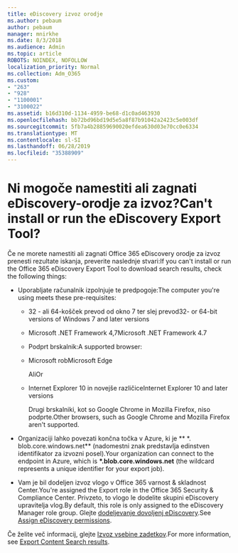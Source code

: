 ```yaml
---
title: eDiscovery izvoz orodje
ms.author: pebaum
author: pebaum
manager: mnirkhe
ms.date: 8/3/2018
ms.audience: Admin
ms.topic: article
ROBOTS: NOINDEX, NOFOLLOW
localization_priority: Normal
ms.collection: Adm_O365
ms.custom:
- "263"
- "928"
- "1100001"
- "3100022"
ms.assetid: b16d310d-1134-4959-be68-d1c0ad463930
ms.openlocfilehash: bb72bd96bd19d5e5a8f87b91042a2423c5e003df
ms.sourcegitcommit: 5fb7a4b28859690020efdea630d03e70cc0e6334
ms.translationtype: MT
ms.contentlocale: sl-SI
ms.lasthandoff: 06/28/2019
ms.locfileid: "35388909"
---
```

# <a name="cant-install-or-run-the-ediscovery-export-tool"></a><span data-ttu-id="13937-102">Ni mogoče namestiti ali zagnati eDiscovery-orodje za izvoz?</span><span class="sxs-lookup"><span data-stu-id="13937-102">Can't install or run the eDiscovery Export Tool?</span></span>

<span data-ttu-id="13937-103">Če ne morete namestiti ali zagnati Office 365 eDiscovery orodje za izvoz prenesti rezultate iskanja, preverite naslednje stvari:</span><span class="sxs-lookup"><span data-stu-id="13937-103">If you can't install or run the Office 365 eDiscovery Export Tool to download search results, check the following things:</span></span>
  
- <span data-ttu-id="13937-104">Uporabljate računalnik izpolnjuje te predpogoje:</span><span class="sxs-lookup"><span data-stu-id="13937-104">The computer you're using meets these pre-requisites:</span></span>

  - <span data-ttu-id="13937-105">32 - ali 64-košček prevod od okno 7 ter slej prevod</span><span class="sxs-lookup"><span data-stu-id="13937-105">32- or 64-bit versions of Windows 7 and later versions</span></span>

  - <span data-ttu-id="13937-106">Microsoft .NET Framework 4,7</span><span class="sxs-lookup"><span data-stu-id="13937-106">Microsoft .NET Framework 4.7</span></span>

  - <span data-ttu-id="13937-107">Podprt brskalnik:</span><span class="sxs-lookup"><span data-stu-id="13937-107">A supported browser:</span></span>

  - <span data-ttu-id="13937-108">Microsoft rob</span><span class="sxs-lookup"><span data-stu-id="13937-108">Microsoft Edge</span></span>

    <span data-ttu-id="13937-109">Ali</span><span class="sxs-lookup"><span data-stu-id="13937-109">Or</span></span>

  - <span data-ttu-id="13937-110">Internet Explorer 10 in novejše različice</span><span class="sxs-lookup"><span data-stu-id="13937-110">Internet Explorer 10 and later versions</span></span>

    <span data-ttu-id="13937-111">Drugi brskalniki, kot so Google Chrome in Mozilla Firefox, niso podprte.</span><span class="sxs-lookup"><span data-stu-id="13937-111">Other browsers, such as Google Chrome and Mozilla Firefox aren't supported.</span></span>

- <span data-ttu-id="13937-112">Organizaciji lahko povezati končna točka v Azure, ki je \*\* \*. blob.core.windows.net\*\* (nadomestni znak predstavlja edinstven identifikator za izvozni posel).</span><span class="sxs-lookup"><span data-stu-id="13937-112">Your organization can connect to the endpoint in Azure, which is **\*.blob.core.windows.net** (the wildcard represents a unique identifier for your export job).</span></span>

- <span data-ttu-id="13937-113">Vam je bil dodeljen izvoz vlogo v Office 365 varnost &amp; skladnost Center.</span><span class="sxs-lookup"><span data-stu-id="13937-113">You're assigned the Export role in the Office 365 Security &amp; Compliance Center.</span></span> <span data-ttu-id="13937-114">Privzeto, to vlogo le dodelite skupini eDiscovery upravitelja vlog.</span><span class="sxs-lookup"><span data-stu-id="13937-114">By default, this role is only assigned to the eDiscovery Manager role group.</span></span> <span data-ttu-id="13937-115">Glejte [dodeljevanje dovoljenj eDiscovery](https://support.office.com/article/assign-ediscovery-permissions-in-the-office-365-security-compliance-center-5b9a067b-9d2e-4aa5-bb33-99d8c0d0b5d7#moreinfo).</span><span class="sxs-lookup"><span data-stu-id="13937-115">See [Assign eDiscovery permissions](https://support.office.com/article/assign-ediscovery-permissions-in-the-office-365-security-compliance-center-5b9a067b-9d2e-4aa5-bb33-99d8c0d0b5d7#moreinfo).</span></span>

<span data-ttu-id="13937-116">Če želite več informacij, glejte [Izvoz vsebine zadetkov](https://support.office.com/article/Export-Content-Search-results-from-the-Office-365-Security-Compliance-Center-ed48d448-3714-4c42-85f5-10f75f6a4278).</span><span class="sxs-lookup"><span data-stu-id="13937-116">For more information, see [Export Content Search results](https://support.office.com/article/Export-Content-Search-results-from-the-Office-365-Security-Compliance-Center-ed48d448-3714-4c42-85f5-10f75f6a4278).</span></span>
  